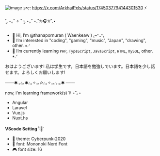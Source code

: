 ![image](https://github.com/thanapornuran/thanapornuran/assets/159028034/5bdabebb-cd12-4245-850b-7749aa7cda59)
𝘴𝘳𝘤: https://x.com/ArkhaiPxls/status/1745037794144301530 ⚡

˚ ༘ ⋆｡˚ ✧ ˚ ༘ ⋆｡˚ ⋆.˚✮🎧✮˚.⋆

- 👋 Hi, I’m @thanapornuran ( Waenkeaw ) ₍⑅ᐢ..ᐢ₎
- 👀 I’m interested in "coding", "gaming", "music", "Japan", "drawing", other. ⭑.ᐟ 
- 🌱 I’m currently learning `PHP`, `TypeScript`, `JavaScript`, `HTML`, `mySQL`, other. ⭑.ᐟ

おはようございます! 私は学生です。日本語を勉強しでいます。日本語を少し話せます。よろしくお願いします! 

───✱*.｡:｡✱*.:｡✧*.｡✰*.:｡✧*.｡:｡*.｡✱ ───

now, i'm learning framework(s) 𐙚 ⋆˚｡⋆
- Angular
- Laravel
- Vue.js
- Nuxt.hs

**VScode Setting** 𓍢ִ໋🌷͙֒
- 👾 theme: Cyberpunk-2020 
- 🌃 font: Mononoki Nerd Font
- 🎮 font size: 16

<!---
thanapornuran/thanapornuran is a ✨ special ✨ repository because its `README.md` (this file) appears on your GitHub profile.
You can click the Preview link to take a look at your changes.
--->

